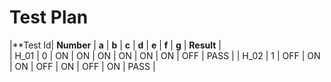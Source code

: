 # Test Plan
|**Test Id| **Number** | **a**  |  **b**  |  **c**  |  **d**  |  **e**  |  **f**  |  **g** |  **Result**    |                  
| H_01    |      0     |  ON    |   ON    |   ON    |   ON    |   ON    |   ON    |  OFF   |    PASS        |
| H_02    |      1     |  OFF   |   ON    |   ON    |   OFF   |   ON    |   OFF   |  ON    |    PASS        |
